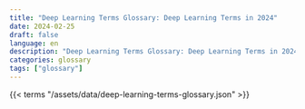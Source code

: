 ```yaml
---
title: "Deep Learning Terms Glossary: Deep Learning Terms in 2024"  
date: 2024-02-25
draft: false
language: en
description: "Deep Learning Terms Glossary: Deep Learning Terms in 2024 | Deep Learning Terms Glossary"
categories: glossary
tags: ["glossary"]
---
```


{{< terms "/assets/data/deep-learning-terms-glossary.json" >}}